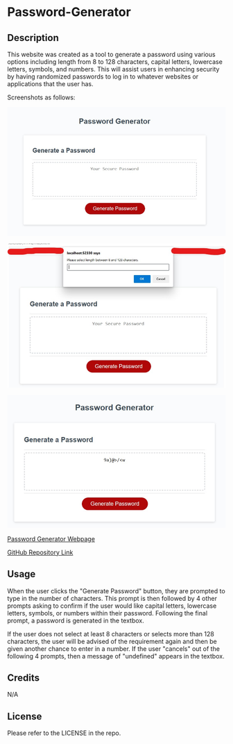 # Password-Generator

## Description

This website was created as a tool to generate a password using various options including length from 8 to 128 characters, capital letters, lowercase letters, symbols, and numbers. This will assist users in enhancing security by having randomized passwords to log in to whatever websites or applications that the user has.

Screenshots as follows:

![Initial Screen](./Assets/Images/Initial.jpg)

![Prompts](./Assets/Images/Prompts.jpg)

![Solution](./Assets/Images/Solution.jpg)

[Password Generator Webpage]()

[GitHub Repository Link]()

## Usage

When the user clicks the "Generate Password" button, they are prompted to type in the number of characters. This prompt is then followed by 4 other prompts asking to confirm if the user would like capital letters, lowercase letters, symbols, or numbers within their password. Following the final prompt, a password is generated in the textbox.

If the user does not select at least 8 characters or selects more than 128 characters, the user will be advised of the requirement again and then be given another chance to enter in a number. If the user "cancels" out of the following 4 prompts, then a message of "undefined" appears in the textbox.


## Credits

N/A

## License

Please refer to the LICENSE in the repo.